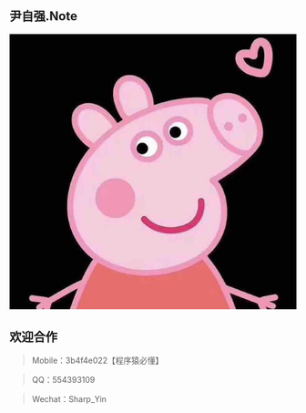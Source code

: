## 尹自强.Note

[![YZQ](/assets/avatar.jpg)](https://github.com/554393109 "YZQ")

## 欢迎合作

> Mobile：3b4f4e022【程序猿必懂】

> QQ：554393109

> Wechat：Sharp_Yin